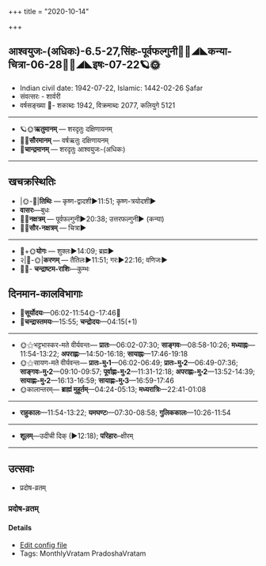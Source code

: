+++
title = "2020-10-14"

+++
## आश्वयुजः-(अधिकः)-6.5-27,सिंहः-पूर्वफल्गुनी🌛🌌◢◣कन्या-चित्रा-06-28🌌🌞◢◣इषः-07-22🪐🌞
- Indian civil date: 1942-07-22, Islamic: 1442-02-26 Ṣafar
- संवत्सरः - शार्वरी
- वर्षसङ्ख्या 🌛- शकाब्दः 1942, विक्रमाब्दः 2077, कलियुगे 5121
___________________
- 🪐🌞**ऋतुमानम्** — शरदृतुः दक्षिणायनम्
- 🌌🌞**सौरमानम्** — वर्षऋतुः दक्षिणायनम्
- 🌛**चान्द्रमानम्** — शरदृतुः आश्वयुजः-(अधिकः)
___________________


## खचक्रस्थितिः
- |🌞-🌛|**तिथिः** — कृष्ण-द्वादशी►11:51; कृष्ण-त्रयोदशी►  
- **वासरः**—बुधः  
- 🌌🌛**नक्षत्रम्** — पूर्वफल्गुनी►20:38; उत्तरफल्गुनी► (कन्या)  
- 🌌🌞**सौर-नक्षत्रम्** — चित्रा►  
___________________
- 🌛+🌞**योगः** — शुक्लः►14:09; ब्रह्म►  
- २|🌛-🌞|**करणम्** — तैतिलः►11:51; गरः►22:16; वणिजः►  
- 🌌🌛- **चन्द्राष्टम-राशिः**—कुम्भः  


## दिनमान-कालविभागाः
- 🌅**सूर्योदयः**—06:02-11:54🌞️-17:46🌇  
- 🌛**चन्द्रास्तमयः**—15:55; **चन्द्रोदयः**—04:15(+1)  
___________________
- 🌞⚝भट्टभास्कर-मते वीर्यवन्तः— **प्रातः**—06:02-07:30; **साङ्गवः**—08:58-10:26; **मध्याह्नः**—11:54-13:22; **अपराह्णः**—14:50-16:18; **सायाह्नः**—17:46-19:18  
- 🌞⚝सायण-मते वीर्यवन्तः— **प्रातः-मु॰1**—06:02-06:49; **प्रातः-मु॰2**—06:49-07:36; **साङ्गवः-मु॰2**—09:10-09:57; **पूर्वाह्णः-मु॰2**—11:31-12:18; **अपराह्णः-मु॰2**—13:52-14:39; **सायाह्णः-मु॰2**—16:13-16:59; **सायाह्णः-मु॰3**—16:59-17:46  
- 🌞कालान्तरम्— **ब्राह्मं मुहूर्तम्**—04:24-05:13; **मध्यरात्रिः**—22:41-01:08  
___________________
- **राहुकालः**—11:54-13:22; **यमघण्टः**—07:30-08:58; **गुलिककालः**—10:26-11:54  
___________________
- **शूलम्**—उदीची दिक् (►12:18); **परिहारः**–क्षीरम्  
___________________

## उत्सवाः
- प्रदोष-व्रतम्
### प्रदोष-व्रतम्



#### Details
- [Edit config file](https://github.com/jyotisham/adyatithi/tree/master/time_focus/monthly/pradoSha/description_only/pradOSa-vratam.toml)
- Tags: MonthlyVratam PradoshaVratam


